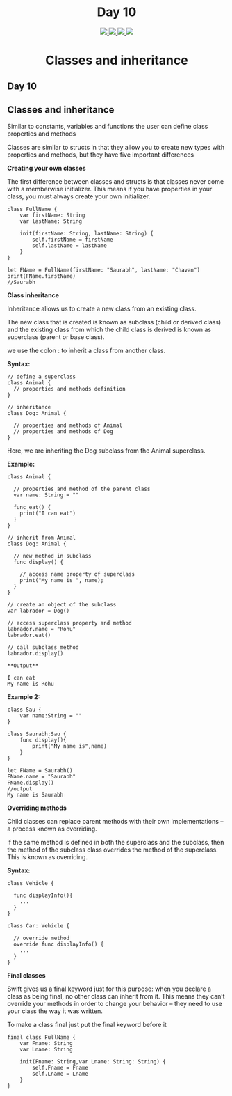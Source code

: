 <div align='center'>
    <h1>Day 10</h1> 
    <a class="header-badge" target="_blank" href="https://www.linkedin.com/in/saurabhmchavan/">
          <img src="https://img.shields.io/badge/style--5eba00.svg?label=LinkedIn&logo=linkedin&style=social">
    </a>   
    <a class="header-badge" target="_blank" href="https://twitter.com/100rabhcsmc">
          <img src="https://img.shields.io/badge/style--5eba00.svg?label=twitter&logo=twitter&style=social">
    </a>
    <a class="header-badge" target="_blank" href="https://instagram.com/100rabhch">
          <img src="https://img.shields.io/badge/style--5eba00.svg?label=instagram&logo=instagram&style=social">
    </a>
    <a class="header-badge" target="_blank" href="https://stackoverflow.com/users/12053852/saurabh-chavan?tab=profile">
          <img src="https://img.shields.io/badge/style--5eba00.svg?label=stackoverflow&logo=stackoverflow&style=social">
    </a>
 </div>

<div align='center'>
    <h1>Classes and inheritance</h1> 
</div>

## Day 10

## Classes and inheritance

Similar to constants, variables and functions the user can define class properties and methods

Classes are similar to structs in that they allow you to create new types with properties and methods, but they have five important differences

**Creating your own classes**

The first difference between classes and structs is that classes never come with a memberwise initializer. This means if you have properties in your class, you must always create your own initializer.

```
class FullName {
    var firstName: String
    var lastName: String

    init(firstName: String, lastName: String) {
        self.firstName = firstName
        self.lastName = lastName
    }
}

let FName = FullName(firstName: "Saurabh", lastName: "Chavan")
print(FName.firstName)
//Saurabh
```

**Class inheritance**

Inheritance allows us to create a new class from an existing class.

The new class that is created is known as subclass (child or derived class) and the existing class from which the child class is derived is known as superclass (parent or base class).

we use the colon : to inherit a class from another class.

**Syntax:**

```
// define a superclass
class Animal {
  // properties and methods definition
}

// inheritance
class Dog: Animal {

  // properties and methods of Animal
  // properties and methods of Dog
}
```

Here, we are inheriting the Dog subclass from the Animal superclass.

**Example:**

```
class Animal {

  // properties and method of the parent class
  var name: String = ""

  func eat() {
    print("I can eat")
  }
}

// inherit from Animal
class Dog: Animal {

  // new method in subclass
  func display() {

    // access name property of superclass
    print("My name is ", name);
  }
}

// create an object of the subclass
var labrador = Dog()

// access superclass property and method
labrador.name = "Rohu"
labrador.eat()

// call subclass method
labrador.display()

**Output**

I can eat
My name is Rohu
```

**Example 2:**

```
class Sau {
    var name:String = ""
}

class Saurabh:Sau {
    func display(){
        print("My name is",name)
    }
}

let FName = Saurabh()
FName.name = "Saurabh"
FName.display()
//output
My name is Saurabh
```

**Overriding methods**

Child classes can replace parent methods with their own implementations – a process known as overriding.

if the same method is defined in both the superclass and the subclass, then the method of the subclass class overrides the method of the superclass. This is known as overriding.

**Syntax:**

```
class Vehicle {

  func displayInfo(){
    ...
  }
}

class Car: Vehicle {

  // override method
  override func displayInfo() {
    ...
  }
}
```

**Final classes**

Swift gives us a final keyword just for this purpose: when you declare a class as being final, no other class can inherit from it. This means they can’t override your methods in order to change your behavior – they need to use your class the way it was written.

To make a class final just put the final keyword before it

```
final class FullName {
    var Fname: String
    var Lname: String

    init(Fname: String,var Lname: String: String) {
        self.Fname = Fname
        self.Lname = Lname
    }
}
```
